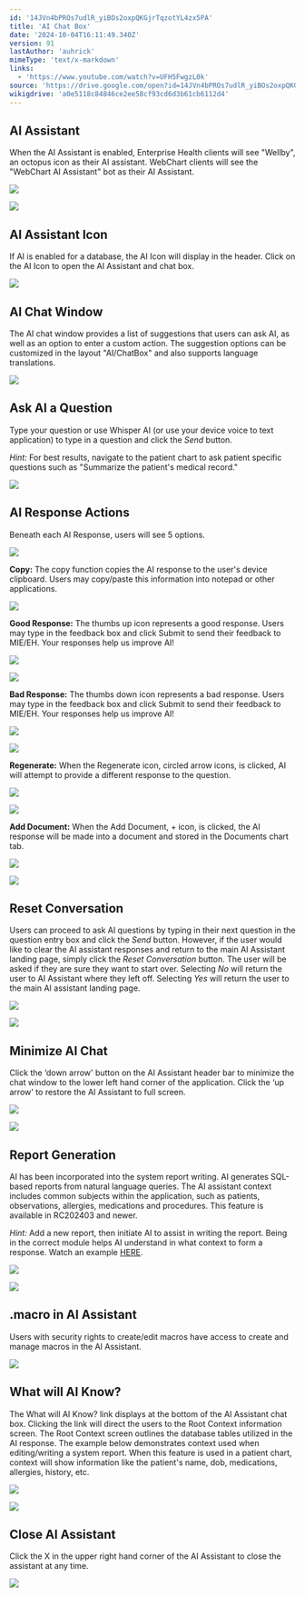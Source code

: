 ```yaml
---
id: '14JVn4bPROs7udlR_yiBOs2oxpQKGjrTqzotYL4zx5PA'
title: 'AI Chat Box'
date: '2024-10-04T16:11:49.340Z'
version: 91
lastAuthor: 'auhrick'
mimeType: 'text/x-markdown'
links:
  - 'https://www.youtube.com/watch?v=UFH5FwgzL0k'
source: 'https://drive.google.com/open?id=14JVn4bPROs7udlR_yiBOs2oxpQKGjrTqzotYL4zx5PA'
wikigdrive: 'a0e5118c84846ce2ee58cf93cd6d3b61cb6112d4'
---
```

## AI Assistant

When the AI Assistant is enabled, Enterprise Health clients will see "Wellby", an octopus icon as their AI assistant. WebChart clients will see the "WebChart AI Assistant" bot as their AI Assistant.

![](../ai-chat-box.assets/4a592aa2b27faafc5cc0b71419707283.png)

![](../ai-chat-box.assets/4c91b23b8ae8307ae3e47959ffaceddf.png)

## AI Assistant Icon

If AI is enabled for a database, the AI Icon will display in the header. Click on the AI Icon to open the AI Assistant and chat box.

![](../ai-chat-box.assets/0e350231586c47faf8f2bf2324a34811.png)

## AI Chat Window

The AI chat window provides a list of suggestions that users can ask AI, as well as an option to enter a custom action. The suggestion options can be customized in the layout "AI/ChatBox" and also supports language translations.

![](../ai-chat-box.assets/78b92ad60f2e8602ff6347cb4b175e94.png)

## Ask AI a Question

Type your question or use Whisper AI (or use your device voice to text application) to type in a question and click the *Send* button.

*Hint:* For best results, navigate to the patient chart to ask patient specific questions such as "Summarize the patient's medical record."

![](../ai-chat-box.assets/7fba7a9967539163d32d67809d49e757.png)

## AI Response Actions

Beneath each AI Response, users will see 5 options.

![](../ai-chat-box.assets/e8cd1a40c0b2e453d34264c43813db55.png)

**Copy:** The copy function copies the AI response to the user's device clipboard. Users may copy/paste this information into notepad or other applications.

![](../ai-chat-box.assets/e572239ee7e4973b3d4a5fe7188161e2.png)

**Good Response:** The thumbs up icon represents a good response. Users may type in the feedback box and click Submit to send their feedback to MIE/EH. Your responses help us improve AI!

![](../ai-chat-box.assets/135cde57d9f3f5b6df24c813886240d5.png)

![](../ai-chat-box.assets/e95d17e73c00e1d3d0fa58909bf03949.png)

**Bad Response:** The thumbs down icon represents a bad response. Users may type in the feedback box and click Submit to send their feedback to MIE/EH. Your responses help us improve AI!

![](../ai-chat-box.assets/6843eae04a66ddb7dea2dfd854061d94.png)

![](../ai-chat-box.assets/bc75496847f383d54c31616cb9fda092.png)

**Regenerate:** When the Regenerate icon, circled arrow icons, is clicked, AI will attempt to provide a different response to the question.

![](../ai-chat-box.assets/8be594f6a1061d76b42e2534aaa8f86e.png)

![](../ai-chat-box.assets/181e9c48ed57e8be91bc3d6698c7dacb.png)

**Add Document:** When the Add Document, + icon, is clicked, the AI response will be made into a document and stored in the Documents chart tab.

![](../ai-chat-box.assets/1462c61b518c24f3d8f98165f01c4e8b.png)

![](../ai-chat-box.assets/a06070c92e77ce3b5f3e6693fd89c593.png)

## Reset Conversation

Users can proceed to ask AI questions by typing in their next question in the question entry box and click the *Send* button. However, if the user would like to clear the AI assistant responses and return to the main AI Assistant landing page, simply click the *Reset Conversation* button. The user will be asked if they are sure they want to start over. Selecting *No* will return the user to AI Assistant where they left off. Selecting *Yes* will return the user to the main AI assistant landing page.

![](../ai-chat-box.assets/dda98544b0c7b0d444c2ba04223aa4a0.png)

![](../ai-chat-box.assets/8d25cfc2b8e24d66026f1819593e760f.png)

## Minimize AI Chat

Click the ‘down arrow' button on the AI Assistant header bar to minimize the chat window to the lower left hand corner of the application. Click the ‘up arrow' to restore the AI Assistant to full screen.

![](../ai-chat-box.assets/d7ddffd63c6b556c0d2ad62886b35daa.png)

![](../ai-chat-box.assets/e8cf9f62cb469e79de4dc30ccf2bdc22.png)

## Report Generation

AI has been incorporated into the system report writing. AI generates SQL-based reports from natural language queries. The AI assistant context includes common subjects within the application, such as patients, observations, allergies, medications and procedures. This feature is available in RC202403 and newer.

*Hint:* Add a new report, then initiate AI to assist in writing the report. Being in the correct module helps AI understand in what context to form a response. Watch an example [HERE](https://youtube.be/UFH5FwgzL0k).

![](../ai-chat-box.assets/f3ef7b35bc3d646d41552a34a589afa0.png)

![](../ai-chat-box.assets/9edbdda93d30d44bb45ebe0d9d23d2c6.png)

## .macro in AI Assistant

Users with security rights to create/edit macros have access to create and manage macros in the AI Assistant.

![](../ai-chat-box.assets/b84822dc5c06790106793f63cac65312.png)

## What will AI Know?

The What will AI Know? link displays at the bottom of the AI Assistant chat box. Clicking the link will direct the users to the Root Context information screen. The Root Context screen outlines the database tables utilized in the AI response. The example below demonstrates context used when editing/writing a system report. When this feature is used in a patient chart, context will show information like the patient's name, dob, medications, allergies, history, etc.

![](../ai-chat-box.assets/9bbc02eaecd20b5c6b7b753b983fddc1.png)

![](../ai-chat-box.assets/946beda48f1487c685685d050b3b591e.png)

## Close AI Assistant

Click the X in the upper right hand corner of the AI Assistant to close the assistant at any time.

![](../ai-chat-box.assets/6265974ef1658d024be94965995a7860.png)
